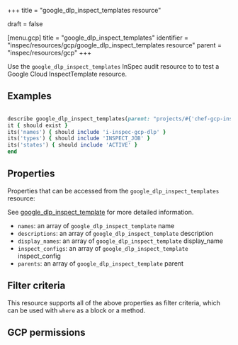 +++
title = "google_dlp_inspect_templates resource"

draft = false


[menu.gcp]
title = "google_dlp_inspect_templates"
identifier = "inspec/resources/gcp/google_dlp_inspect_templates resource"
parent = "inspec/resources/gcp"
+++

Use the `google_dlp_inspect_templates` InSpec audit resource to to test a Google Cloud InspectTemplate resource.

## Examples

```ruby

describe google_dlp_inspect_templates(parent: "projects/#{'chef-gcp-inspec'}/locations/#{'us-east-2'}") do
it { should exist }
its('names') { should include 'i-inspec-gcp-dlp' }
its('types') { should include 'INSPECT_JOB' }
its('states') { should include 'ACTIVE' }
end

```

## Properties

Properties that can be accessed from the `google_dlp_inspect_templates` resource:

See [google_dlp_inspect_template](google_dlp_inspect_template) for more detailed information.

  * `names`: an array of `google_dlp_inspect_template` name
  * `descriptions`: an array of `google_dlp_inspect_template` description
  * `display_names`: an array of `google_dlp_inspect_template` display_name
  * `inspect_configs`: an array of `google_dlp_inspect_template` inspect_config
  * `parents`: an array of `google_dlp_inspect_template` parent

## Filter criteria

This resource supports all of the above properties as filter criteria, which can be used
with `where` as a block or a method.

## GCP permissions
